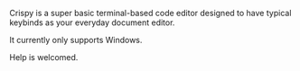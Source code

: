 Crispy is a super basic terminal-based code editor designed to have typical keybinds as your everyday document editor.

It currently only supports Windows.

Help is welcomed.
